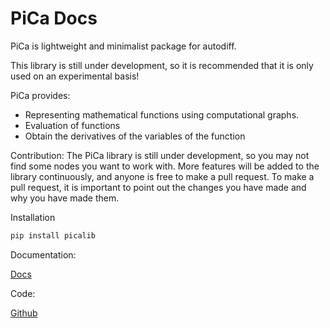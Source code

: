 # PiCa Docs

PiCa is lightweight and minimalist package for autodiff.

This library is still under development, so it is recommended that it is only used on an experimental basis!

PiCa provides:
- Representing mathematical functions using computational graphs.
- Evaluation of functions
-  Obtain the derivatives of the variables of the function

Contribution:
The PiCa library is still under development, so you may not find some nodes you want to work with. More features will be added to the library continuously, and anyone is free to make a pull request. To make a pull request, it is important to point out the changes you have made and why you have made them. 


Installation



```bash
pip install picalib
```

Documentation:

[Docs](https://pica.readthedocs.io/en/latest/)

Code: 

[Github](https://github.com/PhilanthropiCat/PiCa)

